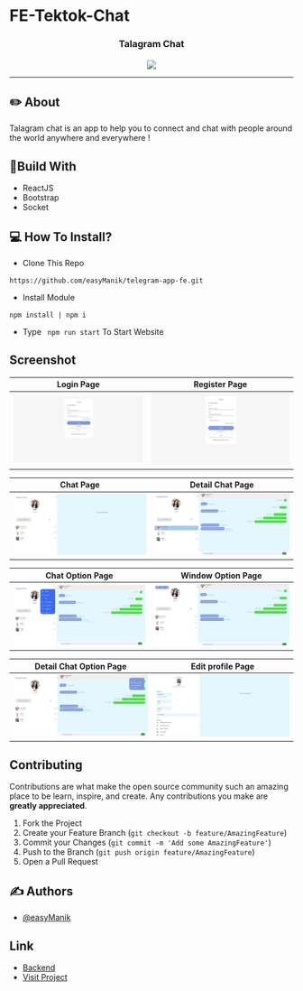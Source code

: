 # FE-Tektok-Chat

<p align="center">

  <h3 align="center">Talagram Chat</h3>
  <p align="center">
    <image align="center" width="100" src='./readmeImage/logo.jpeg'/>
  </p>

---

## ✏️ About

Talagram chat is an app to help you to connect and chat with people around the world anywhere and everywhere !

## 🔖Build With

- ReactJS
- Bootstrap
- Socket

## 💻 How To Install?

- Clone This Repo

```
https://github.com/easyManik/telegram-app-fe.git

```

- Install Module

```
npm install | npm i
```

- Type ` npm run start` To Start Website

## Screenshot

| Login Page                                     | Register Page                                           |
| ---------------------------------------------- | ------------------------------------------------------- |
| ![Login](/readmeImage/login.jpeg "Login Page") | ![Register](/readmeImage/register.jpeg "Register Page") |

| Chat Page                                   | Detail Chat Page                                           |
| ------------------------------------------- | ---------------------------------------------------------- |
| ![Chat](/readmeImage/home.jpeg "Chat Page") | ![Profile Page](/readmeImage/chat.jpeg "Chat Detail Page") |

| Chat Option Page                                       | Window Option Page                                                          |
| ------------------------------------------------------ | --------------------------------------------------------------------------- |
| ![Menu](/readmeImage/optionhamburger.jpeg "Menu Page") | ![Window Option Page](/readmeImage/optiongroupchat.jpeg "Chat Detail Page") |

| Detail Chat Option Page                                         | Edit profile Page                                                       |
| --------------------------------------------------------------- | ----------------------------------------------------------------------- |
| ![Menu](/readmeImage/chatoption.jpeg "Detail Chat Option Page") | ![Edit Profile Page](/readmeImage/editprofile.jpeg "Edit Profile Page") |

## Contributing

Contributions are what make the open source community such an amazing place to be learn, inspire, and create. Any contributions you make are **greatly appreciated**.

1. Fork the Project
2. Create your Feature Branch (`git checkout -b feature/AmazingFeature`)
3. Commit your Changes (`git commit -m 'Add some AmazingFeature'`)
4. Push to the Branch (`git push origin feature/AmazingFeature`)
5. Open a Pull Request

## ✍️ Authors

- [@easyManik](https://github.com/easyManik)

## Link

- [Backend](https://github.com/easyManik/telegram-app-be)
- [Visit Project]()
